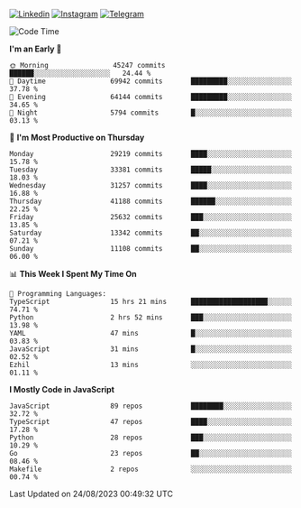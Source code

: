[![Linkedin](https://img.shields.io/badge/-Archie-blue?style=flat-square&labelColor=gray&logo=Linkedin&logoColor=white&link=https://www.linkedin.com/in/archisdi)](https://www.linkedin.com/in/archisdi)
[![Instagram](https://img.shields.io/badge/-@archisdi-orange?style=flat-square&labelColor=gray&logo=Instagram&logoColor=white&link=https://www.instagram.com/archisdi)](https://www.instagram.com/archisdi)
[![Telegram](https://img.shields.io/badge/-aai-informational?style=flat-square&labelColor=gray&logo=telegram&logoColor=white&link=https://t.me/archisdi)](https://t.me/archisdi)

<!--START_SECTION:waka-->
![Code Time](http://img.shields.io/badge/Code%20Time-2%2C350%20hrs%203%20mins-blue)

**I'm an Early 🐤** 

```text
🌞 Morning                45247 commits       ██████░░░░░░░░░░░░░░░░░░░   24.44 % 
🌆 Daytime                69942 commits       █████████░░░░░░░░░░░░░░░░   37.78 % 
🌃 Evening                64144 commits       █████████░░░░░░░░░░░░░░░░   34.65 % 
🌙 Night                  5794 commits        █░░░░░░░░░░░░░░░░░░░░░░░░   03.13 % 
```
📅 **I'm Most Productive on Thursday** 

```text
Monday                   29219 commits       ████░░░░░░░░░░░░░░░░░░░░░   15.78 % 
Tuesday                  33381 commits       █████░░░░░░░░░░░░░░░░░░░░   18.03 % 
Wednesday                31257 commits       ████░░░░░░░░░░░░░░░░░░░░░   16.88 % 
Thursday                 41188 commits       ██████░░░░░░░░░░░░░░░░░░░   22.25 % 
Friday                   25632 commits       ███░░░░░░░░░░░░░░░░░░░░░░   13.85 % 
Saturday                 13342 commits       ██░░░░░░░░░░░░░░░░░░░░░░░   07.21 % 
Sunday                   11108 commits       ██░░░░░░░░░░░░░░░░░░░░░░░   06.00 % 
```


📊 **This Week I Spent My Time On** 

```text
💬 Programming Languages: 
TypeScript               15 hrs 21 mins      ███████████████████░░░░░░   74.71 % 
Python                   2 hrs 52 mins       ███░░░░░░░░░░░░░░░░░░░░░░   13.98 % 
YAML                     47 mins             █░░░░░░░░░░░░░░░░░░░░░░░░   03.83 % 
JavaScript               31 mins             █░░░░░░░░░░░░░░░░░░░░░░░░   02.52 % 
Ezhil                    13 mins             ░░░░░░░░░░░░░░░░░░░░░░░░░   01.11 % 
```

**I Mostly Code in JavaScript** 

```text
JavaScript               89 repos            ████████░░░░░░░░░░░░░░░░░   32.72 % 
TypeScript               47 repos            ████░░░░░░░░░░░░░░░░░░░░░   17.28 % 
Python                   28 repos            ███░░░░░░░░░░░░░░░░░░░░░░   10.29 % 
Go                       23 repos            ██░░░░░░░░░░░░░░░░░░░░░░░   08.46 % 
Makefile                 2 repos             ░░░░░░░░░░░░░░░░░░░░░░░░░   00.74 % 
```




 Last Updated on 24/08/2023 00:49:32 UTC
<!--END_SECTION:waka-->